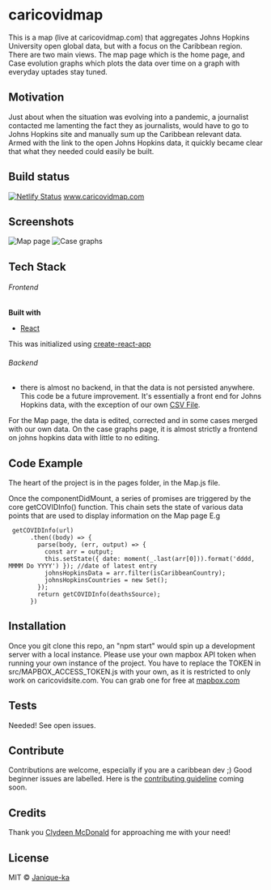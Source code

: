 # caricovidmap
This is a map (live at caricovidmap.com) that aggregates Johns Hopkins University open global data, but with a focus on the Caribbean region. There are two main views. The map page which is the home page, and Case evolution graphs which plots the data over time on a graph with everyday uptades stay tuned.

## Motivation

Just about when the situation was evolving into a pandemic, a journalist contacted me lamenting the fact they as journalists, would have to go to Johns Hopkins site and manually sum up the Caribbean relevant data. Armed with the link to the open Johns Hopkins data, it quickly became clear that what they needed could easily be built.

## Build status

[![Netlify Status](https://api.netlify.com/api/v1/badges/53d9d6af-6934-4b01-a7d8-5c675882e32d/deploy-status)](https://app.netlify.com/sites/determined-blackwell-e8c2d9/deploys)  www.caricovidmap.com 

## Screenshots

![Map page](mappage.png)
![Case graphs](casegraphs.png)
## Tech Stack

###### Frontend

<b>Built with</b>
- [React](https://reactjs.org/)

This was initialized using [create-react-app](https://reactjs.org/docs/create-a-new-react-app.html)

###### Backend
- there is almost no backend, in that the data is not persisted anywhere. This code be a future improvement. It's essentially a front end for Johns Hopkins data, with the exception of our own [CSV File](https://github.com/luvi/caricoviddata). 

For the Map page, the data is edited, corrected and in some cases merged with our own data. On the case graphs page, it is almost strictly a frontend on johns hopkins data with little to no editing.


## Code Example

The heart of the project is in the pages folder, in the Map.js file.

Once the componentDidMount, a series of promises are triggered by the core getCOVIDInfo() function. This chain sets the state of various data points that are used to display information on the Map page E.g
```
 getCOVIDInfo(url)
      .then((body) => {
        parse(body, (err, output) => {
          const arr = output;
          this.setState({ date: moment(_.last(arr[0])).format('dddd, MMMM Do YYYY') }); //date of latest entry
          johnsHopkinsData = arr.filter(isCaribbeanCountry);
          johnsHopkinsCountries = new Set();
        });
        return getCOVIDInfo(deathsSource);
      })
 ```

## Installation

Once you git clone this repo, an "npm start" would spin up a development server with a local instance.
Please use your own mapbox API token when running your own instance of the project. You have to replace the TOKEN in src/MAPBOX_ACCESS_TOKEN.js with your own, as it is restricted to only work on caricovidsite.com. You can grab one for free at [mapbox.com](https://account.mapbox.com/)

## Tests
Needed! See open issues.

## Contribute

Contributions are welcome, especially if you are a caribbean dev ;) Good beginner issues are labelled. Here is the [contributing guideline]() coming soon.

## Credits
Thank you [Clydeen McDonald](https://twitter.com/ClydeenMcdonald) for approaching me with your need!

## License


MIT © [Janique-ka]()

